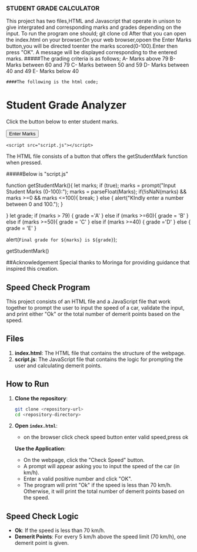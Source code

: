    ### STUDENT GRADE CALCULATOR
This project has two files,HTML and Javascript that operate in unison to give intergrated and corresponding marks and grades depending on the input.
To run the program one should;
     git clone <repository-url>
     cd <repository-directory>
After that you can open the index.html on your browser.On your web browser,opoen the Enter Marks button,you will be directed toenter the marks scored(0-100).Enter then press "OK".
A message will be displayed corresponding to the entered marks.
#####The grading criteria is as follows;
    A- Marks above 79
    B- Marks between 60 and 79
    C- Marks between 50 and 59
    D- Marks between 40 and 49
    E- Marks below 40

    ####The following is the html code;
  <!DOCTYPE html>
<html lang="en">
<head>
    <meta charset="UTF-8">
    <meta name="viewport" content="width=device-width, initial-scale=1.0">
    <title>Student Grade Analyzer</title>
</head>
<body>
    <h1>Student Grade Analyzer</h1>
    <p>Click the button below to enter student marks.</p>
    <button onclick="getstudentmarks()">Enter Marks</button>

    <script src="script.js"></script>
</body>

</html>

The HTML file consists of a button that offers the getStudentMark function when pressed.

#####Below is "script.js"


function getStudentMark(){
let marks;
if (true);
marks = prompt("Input Student Marks (0-100):");
marks = parseFloat(Marks);
if(!isNaN(marks) && marks >=0 && marks <=100){
 break;
} else {
    alert("KIndly enter a number between 0 and 100.");
 }

 }
let grade;
if (marks > 79) {
    grade ='A'
} else if (marks >=60){
    grade = 'B'
} else if (marks >=50){
    grade = 'C'
} else if (marks >=40) {
    grade ='D'
} else {
    grade = 'E'
}


alert(`Final grade for ${marks} is ${grade}`);

getStudentMark()

##Acknowledgement
Special thanks to Moringa for providing guidance that inspired this creation.




## Speed Check Program

This project consists of an HTML file and a JavaScript file that work together to prompt the user to input the speed of a car, validate the input, and print either "Ok" or the total number of demerit points based on the speed.

## Files

1. **index.html**: The HTML file that contains the structure of the webpage.
2. **script.js**: The JavaScript file that contains the logic for prompting the user and calculating demerit points.

## How to Run

1. **Clone the repository**:
    ```sh
    git clone <repository-url>
    cd <repository-directory>
    ```

2. **Open `index.html`**:
    - on the browser click check speed button
    enter valid speed,press ok



    **Use the Application**:
    - On the webpage, click the "Check Speed" button.
    - A prompt will appear asking you to input the speed of the car (in km/h).
    - Enter a valid positive number and click "OK".
    - The program will print "Ok" if the speed is less than 70 km/h. Otherwise, it will print the total number of demerit points based on the speed.

## Speed Check Logic

- **Ok**: If the speed is less than 70 km/h.
- **Demerit Points**: For every 5 km/h above the speed limit (70 km/h), one demerit point is given.

